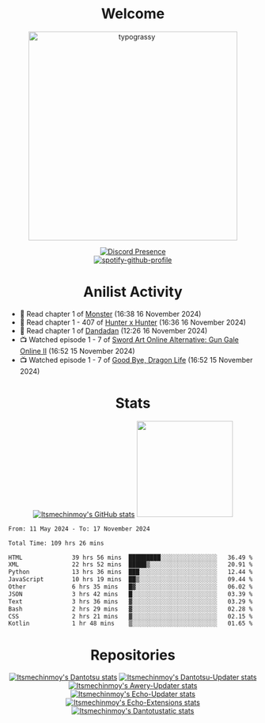 <div align="center">

# Welcome
<a href="https://github.com/kawarimidoll/typograssy">
    <img alt="typograssy" src="https://typograssy.deno.dev/api?text=%E3%82%88%E3%81%86%E3%81%93%E3%81%9D%E3%81%BF%E3%81%AA%E3%81%95%E3%82%93%20-%20Itsmechinmoy--&&l0=none&l1=82d9d0&l2=027353&l3=038c4c&l4=01402e&bg=none&frame=none&speed=100&comment=" width="421.99">
</a>

[![Discord Presence](https://lanyard.cnrad.dev/api/523539866311720963?theme=dark&bg=Oe1116&animated=false&hideDiscrim=true&borderRadius=30px&hideActivity=whenNotUsed)](https://discord.com/users/523539866311720963)<br>
[![spotify-github-profile](https://spotify-github-profile.kittinanx.com/api/view?uid=31zczwoe3obxakjgkio7anubhkaq&cover_image=true&theme=novatorem&show_offline=true&background_color=121212&interchange=false&bar_color=53b14f&bar_color=ffffff&bar_color_cover=false)](https://spotify-github-profile.vercel.app/api/view?uid=31zczwoe3obxakjgkio7anubhkaq&redirect=true)
</div>

<div align="center">

# Anilist Activity
</div>
<!-- ANILIST_ACTIVITY:start -->

-   📖 Read chapter 1 of [Monster](https://anilist.co/manga/30001) (16:38 16 November 2024)
-   📖 Read chapter 1 - 407 of [Hunter x Hunter](https://anilist.co/manga/30026) (16:36 16 November 2024)
-   📖 Read chapter 1 of [Dandadan](https://anilist.co/manga/132029) (12:26 16 November 2024)
-   📺 Watched episode 1 - 7 of [Sword Art Online Alternative: Gun Gale Online II](https://anilist.co/anime/167141) (16:52 15 November 2024)
-   📺 Watched episode 1 - 7 of [Good Bye, Dragon Life](https://anilist.co/anime/176053) (16:52 15 November 2024)

<!-- ANILIST_ACTIVITY:end -->
<div align="center">
    
# Stats
[![Itsmechinmoy's GitHub stats](https://github-readme-stats.vercel.app/api?username=itsmechinmoy&show_icons=true&theme=algolia)](https://github.com/anuraghazra/github-readme-stats)
<img src="https://github-readme-stackoverflow.vercel.app/?userID=25004176&theme=dark" height="194"/>
</div>
<!--START_SECTION:waka-->

```txt
From: 11 May 2024 - To: 17 November 2024

Total Time: 109 hrs 26 mins

HTML              39 hrs 56 mins  █████████░░░░░░░░░░░░░░░░   36.49 %
XML               22 hrs 52 mins  █████▒░░░░░░░░░░░░░░░░░░░   20.91 %
Python            13 hrs 36 mins  ███░░░░░░░░░░░░░░░░░░░░░░   12.44 %
JavaScript        10 hrs 19 mins  ██▒░░░░░░░░░░░░░░░░░░░░░░   09.44 %
Other             6 hrs 35 mins   █▓░░░░░░░░░░░░░░░░░░░░░░░   06.02 %
JSON              3 hrs 42 mins   █░░░░░░░░░░░░░░░░░░░░░░░░   03.39 %
Text              3 hrs 36 mins   ▓░░░░░░░░░░░░░░░░░░░░░░░░   03.29 %
Bash              2 hrs 29 mins   ▓░░░░░░░░░░░░░░░░░░░░░░░░   02.28 %
CSS               2 hrs 21 mins   ▓░░░░░░░░░░░░░░░░░░░░░░░░   02.15 %
Kotlin            1 hr 48 mins    ▒░░░░░░░░░░░░░░░░░░░░░░░░   01.65 %
```

<!--END_SECTION:waka-->
<div align="center">

# Repositories
[![Itsmechinmoy's Dantotsu stats](https://github-readme-stats.vercel.app/api/pin/?username=itsmechinmoy&repo=dantotsu&show_icons=true&theme=algolia&description_lines_count=1)](https://github.com/itsmechinmoy/dantotsu)
[![Itsmechinmoy's Dantotsu-Updater stats](https://github-readme-stats.vercel.app/api/pin/?username=itsmechinmoy&repo=dantotsu-updater&show_icons=true&theme=algolia&description_lines_count=1)](https://github.com/itsmechinmoy/dantotsu-updater)
[![Itsmechinmoy's Awery-Updater stats](https://github-readme-stats.vercel.app/api/pin/?username=itsmechinmoy&repo=awery-updater&show_icons=true&theme=algolia&description_lines_count=1)](https://github.com/itsmechinmoy/awery-updater)
[![Itsmechinmoy's Echo-Updater stats](https://github-readme-stats.vercel.app/api/pin/?username=itsmechinmoy&repo=echo-updater&show_icons=true&theme=algolia&description_lines_count=1)](https://github.com/itsmechinmoy/echo-updater)
[![Itsmechinmoy's Echo-Extensions stats](https://github-readme-stats.vercel.app/api/pin/?username=itsmechinmoy&repo=echo-extensions&show_icons=true&theme=algolia&description_lines_count=1)](https://github.com/itsmechinmoy/echo-extensions)
[![Itsmechinmoy's Dantotustatic stats](https://github-readme-stats.vercel.app/api/pin/?username=itsmechinmoy&repo=dantotustatic&show_icons=true&theme=algolia&description_lines_count=1)](https://github.com/itsmechinmoy/dantotustatic)
</div>
